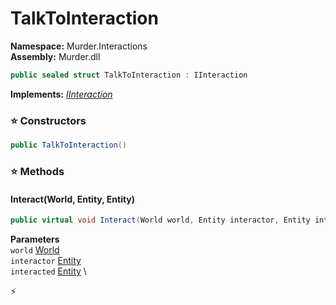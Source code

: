 # TalkToInteraction

**Namespace:** Murder.Interactions \
**Assembly:** Murder.dll

```csharp
public sealed struct TalkToInteraction : IInteraction
```

**Implements:** _[IInteraction](../..//Bang/Interactions/IInteraction.html)_

### ⭐ Constructors
```csharp
public TalkToInteraction()
```

### ⭐ Methods
#### Interact(World, Entity, Entity)
```csharp
public virtual void Interact(World world, Entity interactor, Entity interacted)
```

**Parameters** \
`world` [World](../..//Bang/World.html) \
`interactor` [Entity](../..//Bang/Entities/Entity.html) \
`interacted` [Entity](../..//Bang/Entities/Entity.html) \



⚡